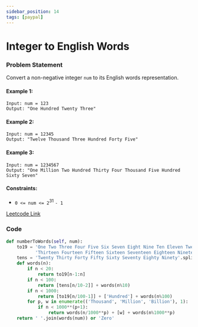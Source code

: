 ```yaml
---
sidebar_position: 14
tags: [paypal]
---
```


# Integer to English Words

### Problem Statement

Convert a non-negative integer `num` to its English words representation.

#### Example 1:

```
Input: num = 123
Output: "One Hundred Twenty Three"
```

#### Example 2:

```
Input: num = 12345
Output: "Twelve Thousand Three Hundred Forty Five"
```

#### Example 3:

```
Input: num = 1234567
Output: "One Million Two Hundred Thirty Four Thousand Five Hundred Sixty Seven"
```

#### Constraints:

- `0 <= num <= 2`<sup>31</sup> `- 1`

[Leetcode Link](https://leetcode.com/problems/integer-to-english-words/)

### Code

```python title="Python"
def numberToWords(self, num):
    to19 = 'One Two Three Four Five Six Seven Eight Nine Ten Eleven Twelve ' \
           'Thirteen Fourteen Fifteen Sixteen Seventeen Eighteen Nineteen'.split()
    tens = 'Twenty Thirty Forty Fifty Sixty Seventy Eighty Ninety'.split()
    def words(n):
        if n < 20:
            return to19[n-1:n]
        if n < 100:
            return [tens[n/10-2]] + words(n%10)
        if n < 1000:
            return [to19[n/100-1]] + ['Hundred'] + words(n%100)
        for p, w in enumerate(('Thousand', 'Million', 'Billion'), 1):
            if n < 1000**(p+1):
                return words(n/1000**p) + [w] + words(n%1000**p)
    return ' '.join(words(num)) or 'Zero'
```

